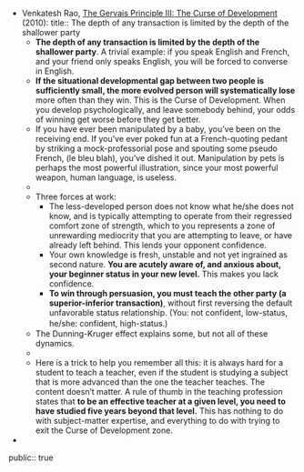 - Venkatesh Rao, [The Gervais Principle III: The Curse of Development](https://www.ribbonfarm.com/2010/04/14/the-gervais-principle-iii-the-curse-of-development/) (2010):
  title:: The depth of any transaction is limited by the depth of the shallower party
	- **The depth of any transaction is limited by the depth of the shallower party**. A trivial example: if you speak English and French, and your friend only speaks English, you will be forced to converse in English.
	- **If the situational developmental gap between two people is sufficiently small, the more evolved person will systematically lose** more often than they win. This is the Curse of Development. When you develop psychologically, and leave somebody behind, your odds of winning get worse before they get better.
	- If you have ever been manipulated by a baby, you’ve been on the receiving end. If you’ve ever poked fun at a French-quoting pedant by striking a mock-professorial pose and spouting some pseudo French, (le bleu blah), you’ve dished it out. Manipulation by pets is perhaps the most powerful illustration, since your most powerful weapon, human language, is useless.
	-
	- Three forces at work:
		- The less-developed person does not know what he/she does not know, and is typically attempting to operate from their regressed comfort zone of strength, which to you represents a zone of unrewarding mediocrity that you are attempting to leave, or have already left behind. This lends your opponent confidence.
		- Your own knowledge is fresh, unstable and not yet ingrained as second nature. **You are acutely aware of, and anxious about, your beginner status in your new level.** This makes you lack confidence.
		- **To win through persuasion, you must teach the other party (a superior-inferior transaction)**, without first reversing the default unfavorable status relationship. (You: not confident, low-status, he/she: confident, high-status.) ㅤ
	- The Dunning-Kruger effect explains some, but not all of these dynamics.
	-
	- Here is a trick to help you remember all this: it is always hard for a student to teach a teacher, even if the student is studying a subject that is more advanced than the one the teacher teaches. The content doesn’t matter. A rule of thumb in the teaching profession states that **to be an effective teacher at a given level, you need to have studied five years beyond that level.** This has nothing to do with subject-matter expertise, and everything to do with trying to exit the Curse of Development zone.
-
public:: true
